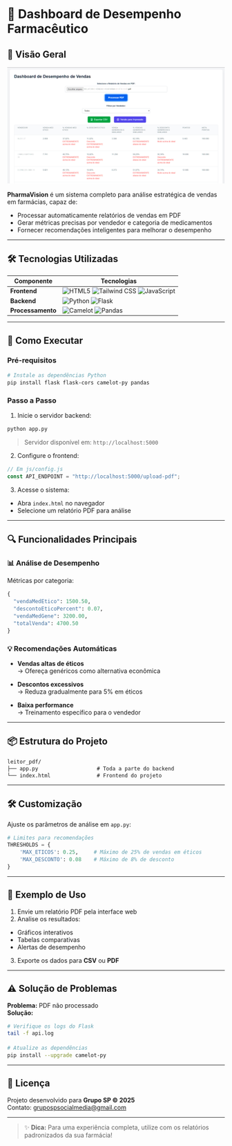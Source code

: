 
# 💊 Dashboard de Desempenho Farmacêutico

## 🌟 Visão Geral

![Tela inicial](assets/tela-inicial.jpg)

**PharmaVision** é um sistema completo para análise estratégica de vendas em farmácias, capaz de:

- Processar automaticamente relatórios de vendas em PDF  
- Gerar métricas precisas por vendedor e categoria de medicamentos  
- Fornecer recomendações inteligentes para melhorar o desempenho  

---

## 🛠 Tecnologias Utilizadas

| Componente     | Tecnologias |
|----------------|-------------|
| **Frontend**   | ![HTML5](https://img.shields.io/badge/HTML5-E34F26?logo=html5&logoColor=white) ![Tailwind CSS](https://img.shields.io/badge/Tailwind_CSS-38B2AC?logo=tailwind-css&logoColor=white) ![JavaScript](https://img.shields.io/badge/JavaScript-F7DF1E?logo=javascript&logoColor=black) |
| **Backend**    | ![Python](https://img.shields.io/badge/Python-3776AB?logo=python&logoColor=white) ![Flask](https://img.shields.io/badge/Flask-000000?logo=flask&logoColor=white) |
| **Processamento** | ![Camelot](https://img.shields.io/badge/Camelot-FF6B6B?logo=pdf&logoColor=white) ![Pandas](https://img.shields.io/badge/Pandas-150458?logo=pandas&logoColor=white) |

---

## 🚀 Como Executar

### Pré-requisitos

```bash
# Instale as dependências Python
pip install flask flask-cors camelot-py pandas
```

### Passo a Passo

1. Inicie o servidor backend:

```bash
python app.py
```

> Servidor disponível em: `http://localhost:5000`

2. Configure o frontend:

```javascript
// Em js/config.js
const API_ENDPOINT = "http://localhost:5000/upload-pdf";
```

3. Acesse o sistema:

- Abra `index.html` no navegador  
- Selecione um relatório PDF para análise  

---

## 🔍 Funcionalidades Principais

### 📊 Análise de Desempenho

Métricas por categoria:

```python
{
  "vendaMedEtico": 1500.50,
  "descontoEticoPercent": 0.07,
  "vendaMedGene": 3200.00,
  "totalVenda": 4700.50
}
```

### 💡 Recomendações Automáticas

- **Vendas altas de éticos**  
  → Ofereça genéricos como alternativa econômica

- **Descontos excessivos**  
  → Reduza gradualmente para 5% em éticos

- **Baixa performance**  
  → Treinamento específico para o vendedor

---

## 📦 Estrutura do Projeto

```text
leitor_pdf/
├── app.py                   # Toda a parte do backend
└── index.html               # Frontend do projeto
```

---

## 🛠 Customização

Ajuste os parâmetros de análise em `app.py`:

```python
# Limites para recomendações
THRESHOLDS = {
    'MAX_ETICOS': 0.25,     # Máximo de 25% de vendas em éticos
    'MAX_DESCONTO': 0.08    # Máximo de 8% de desconto
}
```

---

## 📌 Exemplo de Uso

1. Envie um relatório PDF pela interface web  
2. Analise os resultados:

- Gráficos interativos  
- Tabelas comparativas  
- Alertas de desempenho  

3. Exporte os dados para **CSV** ou **PDF**

---

## ⚠️ Solução de Problemas

**Problema:** PDF não processado  
**Solução:**

```bash
# Verifique os logs do Flask
tail -f api.log

# Atualize as dependências
pip install --upgrade camelot-py
```

---

## 📄 Licença

Projeto desenvolvido para **Grupo SP © 2025**  
Contato: [grupospsocialmedia@gmail.com](mailto:grupospsocialmedia@gmail.com)

---

> ✨ **Dica:** Para uma experiência completa, utilize com os relatórios padronizados da sua farmácia!
